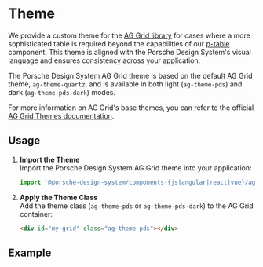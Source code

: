 # Theme

<TableOfContents></TableOfContents>

We provide a custom theme for the [AG Grid library](https://ag-grid.com) for cases where a more sophisticated table is
required beyond the capabilities of our [p-table](components/table/examples) component. This theme is aligned with the
Porsche Design System's visual language and ensures consistency across your application.

The Porsche Design System AG Grid theme is based on the default AG Grid theme, `ag-theme-quartz`, and is available in
both light (`ag-theme-pds`) and dark (`ag-theme-pds-dark`) modes.

For more information on AG Grid's base themes, you can refer to the official
[AG Grid Themes documentation](https://ag-grid.com/javascript-data-grid/themes).

## Usage

1. **Import the Theme**  
   Import the Porsche Design System AG Grid theme into your application:

   ```js
   import '@porsche-design-system/components-{js|angular|react|vue}/ag-grid/theme-pds.css';
   ```

2. **Apply the Theme Class**  
   Add the theme class (`ag-theme-pds` or `ag-theme-pds-dark`) to the AG Grid container:

   ```html
   <div id="my-grid" class="ag-theme-pds"></div>
   ```

## Example

<Playground :frameworkMarkup="AGGridExamples" :config="{ ...config, withoutDemo: true }" :externalStackBlitzDependencies="externalStackBlitzDependencies"></Playground>

<script lang="ts">
import Vue from 'vue';
import Component from 'vue-class-component'; 
import {getButtonCodeSamples} from "@porsche-design-system/shared"; 
import type { Theme, Framework } from '@/models'; 
import {getAgGridCodeSamples} from "shared/src"; 
import type { ExternalDependency } from '../utils';

@Component
export default class Code extends Vue {
  config = { themeable: true, spacing: 'inline', embedStackblitz: true };

  get theme(): Theme {
    return this.$store.getters.playgroundTheme;
  }

  get activeFramework(): Framework {
    return this.$store.getters.selectedFramework;
  }

  get externalStackBlitzDependencies(): ExternalDependency[] {
      if (this.activeFramework === 'angular') {
         return ['ag-grid-community', 'ag-grid-angular'];
      } else if (this.activeFramework === 'react') {
         return ['ag-grid-community', 'ag-grid-react'];
      } else if (this.activeFramework === 'vue') {
         return ['ag-grid-community', 'ag-grid-vue3'];
      } else {
         return ['ag-grid-community'];
      }
  }

  AGGridExamples = getAgGridCodeSamples();
}
</script>
